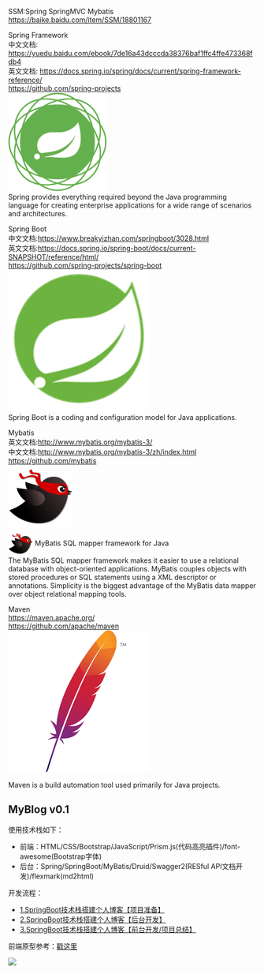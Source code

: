 SSM:Spring SpringMVC Mybatis  
https://baike.baidu.com/item/SSM/18801167  



Spring Framework  
中文文档: https://yuedu.baidu.com/ebook/7de16a43dcccda38376baf1ffc4ffe473368fdb4  
英文文档: https://docs.spring.io/spring/docs/current/spring-framework-reference/  
https://github.com/spring-projects  
![](https://github.com/rxxfd/learn_Blog/blob/master/spring-framework.png)  
Spring provides everything required beyond the Java programming language for creating enterprise applications for a wide range of scenarios and architectures.  



Spring Boot  
中文文档:https://www.breakyizhan.com/springboot/3028.html  
英文文档:https://docs.spring.io/spring-boot/docs/current-SNAPSHOT/reference/html/  
https://github.com/spring-projects/spring-boot  
![](https://github.com/rxxfd/learn_Blog/blob/master/spring-boot.png)  
Spring Boot is a coding and configuration model for Java applications.  



Mybatis  
英文文档:http://www.mybatis.org/mybatis-3/  
中文文档:http://www.mybatis.org/mybatis-3/zh/index.html  
https://github.com/mybatis  
![](https://github.com/rxxfd/learn_Blog/blob/master/mybatis.png)  
<img src="https://github.com/rxxfd/learn_Blog/blob/master/mybatis.png" width="50" height="50" alt="mybatis" align=center>
MyBatis SQL mapper framework for Java  
The MyBatis SQL mapper framework makes it easier to use a relational database with object-oriented applications. MyBatis couples objects with stored procedures or SQL statements using a XML descriptor or annotations. Simplicity is the biggest advantage of the MyBatis data mapper over object relational mapping tools.  




Maven  
https://maven.apache.org/  
https://github.com/apache/maven  
![](https://github.com/rxxfd/learn_Blog/blob/master/maven.png)   
 
Maven is a build automation tool used primarily for Java projects.  



## MyBlog v0.1
使用技术栈如下：
- 前端：HTML/CSS/Bootstrap/JavaScript/Prism.js(代码高亮插件)/font-awesome(Bootstrap字体)
- 后台：Spring/SpringBoot/MyBatis/Druid/Swagger2(RESful API文档开发)/flexmark(md2html)

开发流程：
- [1.SpringBoot技术栈搭建个人博客【项目准备】](https://www.jianshu.com/p/0293368fe750)
- [2.SpringBoot技术栈搭建个人博客【后台开发】](https://www.jianshu.com/p/91c6c9fc67c4)
- [3.SpringBoot技术栈搭建个人博客【前台开发/项目总结】](https://www.jianshu.com/p/c66541e59249)

前端原型参考：[戳这里](https://www.zcool.com.cn/work/ZMjgzMjE1ODA=.html)

![](https://upload-images.jianshu.io/upload_images/7896890-8f7f25a8328d2372.png?imageMogr2/auto-orient/strip%7CimageView2/2/w/1000/format/webp)
